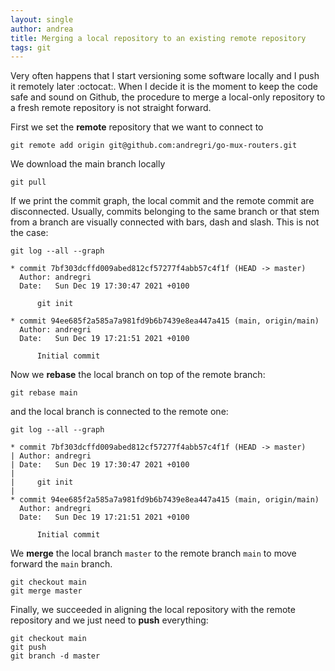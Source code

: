 ```yaml
---
layout: single
author: andrea
title: Merging a local repository to an existing remote repository
tags: git
---
```


Very often happens that I start versioning some software locally and I push it remotely
later :octocat:. When I decide it is the moment to keep the code safe and sound on Github,
the procedure to merge a local-only repository to a fresh remote repository is not straight forward.

First we set the **remote** repository that we want to connect to
```
git remote add origin git@github.com:andregri/go-mux-routers.git
```

We download the main branch locally
```
git pull
```

If we print the commit graph, the local commit and the remote commit are disconnected.
Usually, commits belonging to the same branch or that stem from a branch are visually connected
with bars, dash and slash. This is not the case:
```
git log --all --graph

* commit 7bf303dcffd009abed812cf57277f4abb57c4f1f (HEAD -> master)
  Author: andregri
  Date:   Sun Dec 19 17:30:47 2021 +0100

      git init

* commit 94ee685f2a585a7a981fd9b6b7439e8ea447a415 (main, origin/main)
  Author: andregri
  Date:   Sun Dec 19 17:21:51 2021 +0100

      Initial commit

```

Now we **rebase** the local branch on top of the remote branch:
```
git rebase main
```

and the local branch is connected to the remote one:
```
git log --all --graph

* commit 7bf303dcffd009abed812cf57277f4abb57c4f1f (HEAD -> master)
| Author: andregri
| Date:   Sun Dec 19 17:30:47 2021 +0100
|
|     git init
|
* commit 94ee685f2a585a7a981fd9b6b7439e8ea447a415 (main, origin/main)
  Author: andregri
  Date:   Sun Dec 19 17:21:51 2021 +0100

      Initial commit
```

We **merge** the local branch `master` to the remote branch `main`
to move forward the `main` branch.
```
git checkout main
git merge master
```

Finally, we succeeded in aligning the local repository with the remote repository
and we just need to **push** everything:
```
git checkout main
git push
git branch -d master
```
